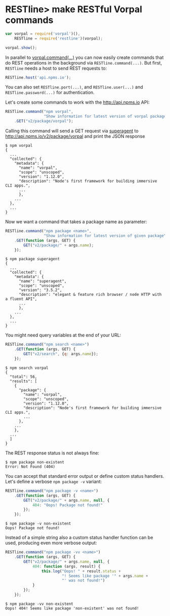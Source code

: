 # RESTline> make RESTful Vorpal commands


```javascript
var vorpal = require('vorpal')(),
    RESTline = require('restline')(vorpal);

vorpal.show();
```

In parallel to [vorpal.command(...)](
  https://github.com/dthree/vorpal/wiki/api-%7C-vorpal.command) you can now
easily create commands that do REST operations in the background via
`RESTline.command(...)`. But first, `RESTline` needs a host to send REST
requests to:

```javascript
RESTline.host('api.npms.io');
```

You can also set `RESTline.port(...)`, and `RESTline.user(...)` and
`RESTline.password(...)` for authentication.

Let's create some commands to work with the http://api.npms.io API:

```javascript
RESTline.command("npm vorpal",
                 "Show information for latest version of vorpal package")
    .GET("v2/package/vorpal");
```

Calling this command will send a GET request via
[superagent](https://www.npmjs.com/package/superagent) to
http://api.npms.io/v2/package/vorpal and print the JSON response

```
$ npm vorpal
{
  ...
  "collected": {
    "metadata": {
      "name": "vorpal",
      "scope": "unscoped",
      "version": "1.12.0",
      "description": "Node's first framework for building immersive CLI apps.",
      ...
      },
    ...
  },
  ...
}
```

Now we want a command that takes a package name as parameter:

```javascript
RESTline.command("npm package <name>",
                 "Show information for latest version of given package")
    .GET(function (args, GET) {
        GET("v2/package/" + args.name);
    });
```

```
$ npm package superagent
{
  ...
  "collected": {
    "metadata": {
      "name": "superagent",
      "scope": "unscoped",
      "version": "3.5.2",
      "description": "elegant & feature rich browser / node HTTP with a fluent API",
      ...
      },
    ...     
  },
  ...
}
```

You might need query variables at the end of your URL:

```javascript
RESTline.command("npm search <name>")
    .GET(function (args, GET) {
        GET("v2/search", {q: args.name});
    });
```

```
$ npm search vorpal
{
  "total": 56,
  "results": [
    {
      "package": {
        "name": "vorpal",
        "scope": "unscoped",
        "version": "1.12.0",
        "description": "Node's first framework for building immersive CLI apps.",
        ...
      },
    ...
    },
  ...
  ]
}
```

The REST response status is not always fine:

```
$ npm package non-existent
Error: Not Found (404)
```

You can accept that standard error output or define custom status handlers.
Let's define a verbose `npm package -v` variant:

```javascript
RESTline.command("npm package -v <name>")
    .GET(function (args, GET) {
        GET("v2/package/" + args.name, null, {
            404: "Oops! Package not found!"
        });
    });
```

```
$ npm package -v non-existent
Oops! Package not found!
```

Instead of a simple string also a custom status handler function can be used,
producing even more verbose output:

```javascript
RESTline.command("npm package -vv <name>")
    .GET(function (args, GET) {
        GET("v2/package/" + args.name, null, {
            404: function (args, result) {
                this.log("Oops! " + result.status +
                         "! Seems like package '" + args.name +
                         "' was not found!")
            }
        });
    });
```

```
$ npm package -vv non-existent
Oops! 404! Seems like package 'non-existent' was not found!
```
